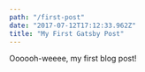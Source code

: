 ```yaml
---
path: "/first-post"
date: "2017-07-12T17:12:33.962Z"
title: "My First Gatsby Post"
---
```


Oooooh-weeee, my first blog post!